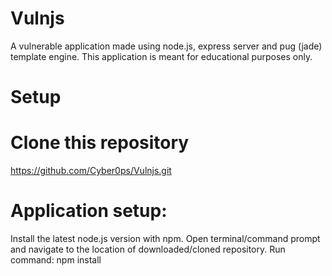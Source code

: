 # Vulnjs
A vulnerable application made using node.js, express server and pug (jade) template engine. This application is meant for educational purposes only.
# Setup
# Clone this repository
https://github.com/Cyber0ps/Vulnjs.git

# Application setup:
Install the latest node.js version with npm.
Open terminal/command prompt and navigate to the location of downloaded/cloned repository.
Run command: npm install
